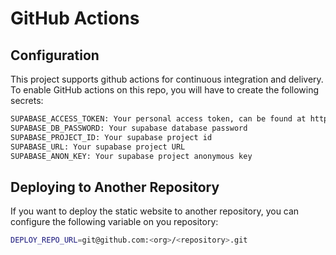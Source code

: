 # GitHub Actions

## Configuration

This project supports github actions for continuous integration and delivery. To enable GitHub actions on this repo, you will
have to create the following secrets:

```bash
SUPABASE_ACCESS_TOKEN: Your personal access token, can be found at https://supabase.com/dashboard/account/tokens
SUPABASE_DB_PASSWORD: Your supabase database password
SUPABASE_PROJECT_ID: Your supabase project id
SUPABASE_URL: Your supabase project URL
SUPABASE_ANON_KEY: Your supabase project anonymous key
```

## Deploying to Another Repository

If you want to deploy the static website to another repository, you can configure the following variable on you repository:
```bash
DEPLOY_REPO_URL=git@github.com:<org>/<repository>.git
```
